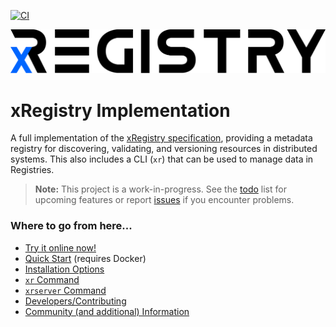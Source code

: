 [![CI](https://github.com/xregistry/server/actions/workflows/ci.yaml/badge.svg)](https://github.com/xregistry/server/actions/workflows/ci.yaml)

<img src="https://github.com/cncf/artwork/raw/main/projects/xregistry/horizontal/color/xregistry-horizontal-color.svg" alt="xRegistry"></img><br>

# xRegistry Implementation

A full implementation of the [xRegistry specification](https://xregistry.io),
providing a metadata registry for discovering, validating, and versioning
resources in distributed systems. This also includes a CLI (`xr`) that can
be used to manage data in Registries.

> **Note:**
This project is a work-in-progress. See the [todo](todo) list for upcoming
features or report [issues](https://github.com/xregistry/server/issues) if you
encounter problems.

### Where to go from here...

- [Try it online now!](http://xregistry.soaphub.org?ui)
- [Quick Start](docs/quick_start.md) (requires Docker)
- [Installation Options](docs/installation.md)
- [`xr` Command](docs/xr_help.md)
- [`xrserver` Command](docs/xrserver_help.md)
- [Developers/Contributing](docs/developers.md)
- [Community (and additional) Information](docs/community.md)

